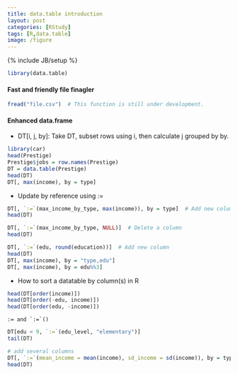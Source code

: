 ```yaml
---
title: data.table introduction
layout: post
categories: [RStudy]
tags: [R,data.table]
image: /figure
---
```


{% include JB/setup %}

```r
library(data.table)
```


#### Fast and friendly file finagler


```r
fread("file.csv")  # This function is still under development.
```


#### Enhanced data.frame

* DT[i, j, by]: Take DT, subset rows using i, then calculate j grouped by by.


```r
library(car)
head(Prestige)
Prestige$jobs = row.names(Prestige)
DT = data.table(Prestige)
head(DT)
DT[, max(income), by = type]
```


* Update by reference using :=


```r
DT[, `:=`(max_income_by_type, max(income)), by = type]  # Add new column
head(DT)

DT[, `:=`(max_income_by_type, NULL)]  # Delete a column
head(DT)
```



```r
DT[, `:=`(edu, round(education))]  # Add new column
head(DT)
DT[, max(income), by = "type,edu"]
DT[, max(income), by = edu%%3]
```


* How to sort a datatable by column(s) in R


```r
head(DT[order(income)])
head(DT[order(-edu, income)])
head(DT[order(edu, -income)])
```


```
:= and `:=`()
```


```r
DT[edu < 9, `:=`(edu_level, "elementary")]
tail(DT)

# add several columns
DT[, `:=`(mean_income = mean(income), sd_income = sd(income)), by = type]
head(DT)
```

